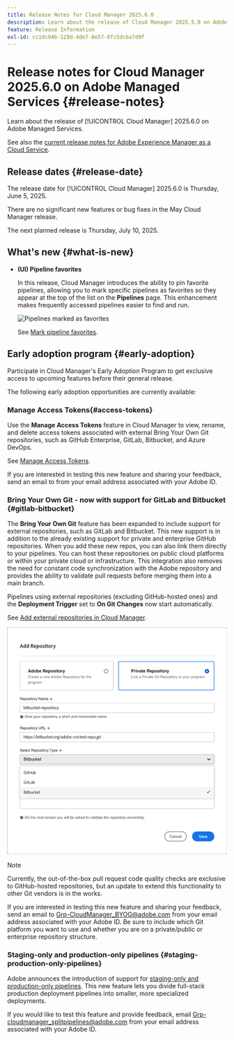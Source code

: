 ```yaml
---
title: Release Notes for Cloud Manager 2025.6.0
description: Learn about the release of Cloud Manager 2025.5.0 on Adobe Managed Services.
feature: Release Information
exl-id: cc1dc94b-129d-4de7-8e57-8fc5dcba7d9f
---
```

# Release notes for Cloud Manager 2025.6.0 on Adobe Managed Services {#release-notes}

<!-- RELEASE WIKI  https://wiki.corp.adobe.com/display/DMSArchitecture/Cloud+Manager+2025.04.0+Release -->

Learn about the release of [!UICONTROL Cloud Manager] 2025.6.0 on Adobe Managed Services.

See also the [current release notes for Adobe Experience Manager as a Cloud Service](https://experienceleague.adobe.com/en/docs/experience-manager-cloud-service/content/release-notes/home).

## Release dates {#release-date}

The release date for [!UICONTROL Cloud Manager] 2025.6.0 is Thursday, June 5, 2025. 

There are no significant new features or bug fixes in the May Cloud Manager release.

The next planned release is Thursday, July 10, 2025.

<!-- SAVE FOR FUTURE POSSIBLE USE There are no significant new features or bug fixes in the May Cloud Manager release. -->


## What's new {#what-is-new}

* **(UI) Pipeline favorites**

    In this release, Cloud Manager introduces the ability to pin favorite pipelines, allowing you to mark specific pipelines as favorites so they appear at the top of the list on the **Pipelines** page. This enhancement makes frequently accessed pipelines easier to find and run. <!-- CMGR-68293 -->

    ![Pipelines marked as favorites](/help/implementing/cloud-manager/release-notes/assets/pipeline-favorites.png)

    See [Mark pipeline favorites](/help/implementing/cloud-manager/configuring-pipelines/managing-pipelines.md#pipeline-favorites).


## Early adoption program {#early-adoption}

Participate in Cloud Manager's Early Adoption Program to get exclusive access to upcoming features before their general release.

The following early adoption opportunities are currently available:

### Manage Access Tokens{#access-tokens}

Use the **Manage Access Tokens** feature in Cloud Manager to view, rename, and delete access tokens associated with external Bring Your Own Git repositories, such as GitHub Enterprise, GitLab, Bitbucket, and Azure DevOps.

See [Manage Access Tokens](/help/managing-code/manage-access-tokens.md).

If you are interested in testing this new feature and sharing your feedback, send an email to from your email address associated with your Adobe ID.

### Bring Your Own Git - now with support for GitLab and Bitbucket {#gitlab-bitbucket}

The **Bring Your Own Git** feature has been expanded to include support for external repositories, such as GitLab and Bitbucket. This new support is in addition to the already existing support for private and enterprise GitHub repositories. When you add these new repos, you can also link them directly to your pipelines. You can host these repositories on public cloud platforms or within your private cloud or infrastructure. This integration also removes the need for constant code synchronization with the Adobe repository and provides the ability to validate pull requests before merging them into a main branch.

Pipelines using external repositories (excluding GitHub-hosted ones) and the **Deployment Trigger** set to **On Git Changes** now start automatically.

See [Add external repositories in Cloud Manager](/help/managing-code/external-repositories.md).

![Add Repository dialog box](/help/release-notes/assets/repositories-add-release-notes.png)

>[!NOTE]
>
>Currently, the out-of-the-box pull request code quality checks are exclusive to GitHub-hosted repositories, but an update to extend this functionality to other Git vendors is in the works.

If you are interested in testing this new feature and sharing your feedback, send an email to [Grp-CloudManager_BYOG@adobe.com](mailto:Grp-CloudManager_BYOG@adobe.com) from your email address associated with your Adobe ID. Be sure to include which Git platform you want to use and whether you are on a private/public or enterprise repository structure.

### Staging-only and production-only pipelines {#staging-production-only-pipelines}

Adobe announces the introduction of support for [staging-only and production-only pipelines](/help/using/stage-prod-only.md). This new feature lets you divide full-stack production deployment pipelines into smaller, more specialized deployments.

If you would like to test this feature and provide feedback, email [Grp-cloudmanager_splitpipelines@adobe.com](mailto:Grp-cloudmanager_splitpipelines@adobe.com) from your email address associated with your Adobe ID.


<!--
## Bug fixes {#bug-fixes}

* A

Known Issues {#known-issues}

* A -->
